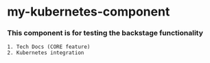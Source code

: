 # my-kubernetes-component

### This component is for testing the backstage functionality
    1. Tech Docs (CORE feature)
    2. Kubernetes integration